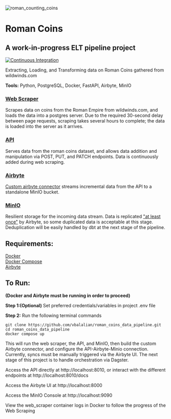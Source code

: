 ![roman_counting_coins](https://github.com/vbalalian/RomanCoins/assets/120220346/d52d3ba8-1f29-488a-82ec-9de71460daaa)

# Roman Coins
## A work-in-progress ELT pipeline project
[![Continuous Integration](https://github.com/vbalalian/RomanCoins/actions/workflows/ci.yml/badge.svg)](https://github.com/vbalalian/RomanCoins/actions/workflows/ci.yml)

Extracting, Loading, and Transforming data on Roman Coins gathered from wildwinds.com

**Tools:** Python, PostgreSQL, Docker, FastAPI, Airbyte, MinIO

### [Web Scraper](web_scraping/web_scraper.py)

Scrapes data on coins from the Roman Empire from wildwinds.com, and loads the data into a postgres server. Due to the required 30-second delay between page requests, scraping takes several hours to complete; the data is loaded into the server as it arrives.

### [API](api/main.py)

Serves data from the roman coins dataset, and allows data addition and manipulation via POST, PUT, and PATCH endpoints. Data is continuously added during web scraping. 

### [Airbyte](airbyte-api-minio-connection/airbyte_connection_config.py)

[Custom airbyte connector](custom-airbyte-connector/source_roman_coin_api/source.py) streams incremental data from the API to a standalone MinIO bucket.

### [MinIO](https://min.io)

Resilient storage for the incoming data stream. Data is replicated ["at least once"](https://docs.airbyte.com/using-airbyte/core-concepts/sync-modes/incremental-append-deduped#inclusive-cursors) by Airbyte, so some duplicated data is acceptable at this stage. Deduplication will be easily handled by dbt at the next stage of the pipeline.

## Requirements:

[Docker](https://docs.docker.com/engine/install/)\
[Docker Compose](https://docs.docker.com/compose/install/)\
[Airbyte](https://docs.airbyte.com/deploying-airbyte/local-deployment)

## To Run:

**(Docker and Airbyte must be running in order to proceed)**

**Step 1:(Optional)** Set preferred credentials/variables in project .env file

**Step 2:** Run the following terminal commands

```
git clone https://github.com/vbalalian/roman_coins_data_pipeline.git
cd roman_coins_data_pipeline
docker compose up
```
This will run the web scraper, the API, and MinIO, then build the custom Airbyte connector, and configure the API-Airbyte-Minio connection. Currently, syncs must be manually triggered via the Airbyte UI. The next stage of this project is to handle orchestration via Dagster.

Access the API directly at http://localhost:8010, or interact with the different endpoints at http://localhost:8010/docs

Access the Airbyte UI at http://localhost:8000

Access the MinIO Console at http://localhost:9090

View the web_scraper container logs in Docker to follow the progress of the Web Scraping
